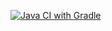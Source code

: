 [![Java CI with Gradle](https://github.com/Dimriu/hw_3_auto_new1/actions/workflows/gradle.yml/badge.svg)](https://github.com/Dimriu/hw_3_auto_new1/actions/workflows/gradle.yml)
